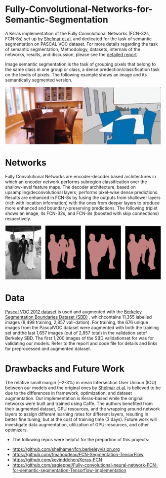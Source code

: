 # Fully-Convolutional-Networks-for-Semantic-Segmentation
A Keras implementation of the Fully Convolutional Networks (FCN-32s, FCN-8s) set up by [Shelmar et al.](https://arxiv.org/abs/1605.06211)  and dedicated for the task of semantic segmentation on PASCAL VOC dataset. For more details regarding the task of semantic segmentation, Methodology, datasets, internals of the networks, results, and discussion, please see the [detailed report](https://github.com/Eslam-Zaher/Fully-Convolutional-Networks-for-Semantic-Segmentation/blob/main/Detailed%20Report.pdf).


Image semantic segmentation is the task of grouping pixels that belong to the same class in one group or class, a dense predection/classification task on the levels of pixels. The following example shows an image and its semantically segmented version.

![alt text](https://github.com/Eslam-Zaher/Fully-Convolutional-Networks-for-Semantic-Segmentation/blob/main/examples/sem_seg.PNG)


# Networks
Fully Convolutional Networks are encoder-decoder based architectures in which an encoder network performs subregion classification over the shallow-level feature maps. The decoder architecture, based on upsampling/deconvolutional layers, performs pixel-wise dense predictions. Results are enhanced in FCN-8s by fusing the outputs from shallower layers (rich with location information) with the ones from deeper layers to produce more enhanced and boundary-preserving predictions. The following triplet shows an image, its FCN-32s, and FCN-8s (boosted with skip connections) respectively.

![alt text](https://github.com/Eslam-Zaher/Fully-Convolutional-Networks-for-Semantic-Segmentation/blob/main/examples/resut.PNG)


# Data
[Pascal  VOC  2012  dataset](http://host.robots.ox.ac.uk/pascal/VOC/voc2012/) is used and augmented with  the [Berkeley Segmentation Boundaries Dataset (SBD)](http://home.bharathh.info/pubs/codes/SBD/download.html) , whichcontains  11,355  labelled  images  (8,498  training,  2,857  vali-dation).  For  training,  the  676  unique  images  from  the  PascalVOC  dataset  were  augmented  with  both  the  training  set  andthe last 1,657 images (out of 2,857 total) in the validation setof Berkeley SBD. The first 1,200 images of the SBD validationset for was for validating our models. Refer to the report and code file for details and links for preprocessed and augmented dataset.

# Drawbacks and Future Work
The relative small margin (~2-3%) in mean Intersection Over Unioun (IOU) between our models and the original ones by [Shelmar et al.](https://arxiv.org/abs/1605.06211) is believed to be due to the differences in framework, optimization, and dataset augmentation. Our implementation is Keras-based while the original networks were built and trained using Caffe. The authors benefited from their augmented dataset, GPU resources, and the wrapping around network layers to assign different learning rates for different layers, resulting in better fine tuning, but at the cost of training time (3 days). Future work will investigate data augmentation, utilization of GPU-resources, and other optimizers. 

* The following repos were helpful for the prepartion of this projects:
- https://github.com/shelhamer/fcn.berkeleyvision.org
- https://github.com/fmahoudeau/FCN-Segmentation-TensorFlow
- https://github.com/kevinddchen/Keras-FCN
- https://github.com/sagieppel/Fully-convolutional-neural-network-FCN-for-semantic-segmentation-Tensorflow-implementation




